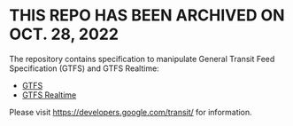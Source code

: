 # THIS REPO HAS BEEN ARCHIVED ON OCT. 28, 2022

The repository contains specification to manipulate General Transit
Feed Specification (GTFS) and GTFS Realtime:
* [GTFS](/gtfs/README.md)
* [GTFS Realtime](/gtfs-realtime/README.md)

Please visit https://developers.google.com/transit/ for information.
